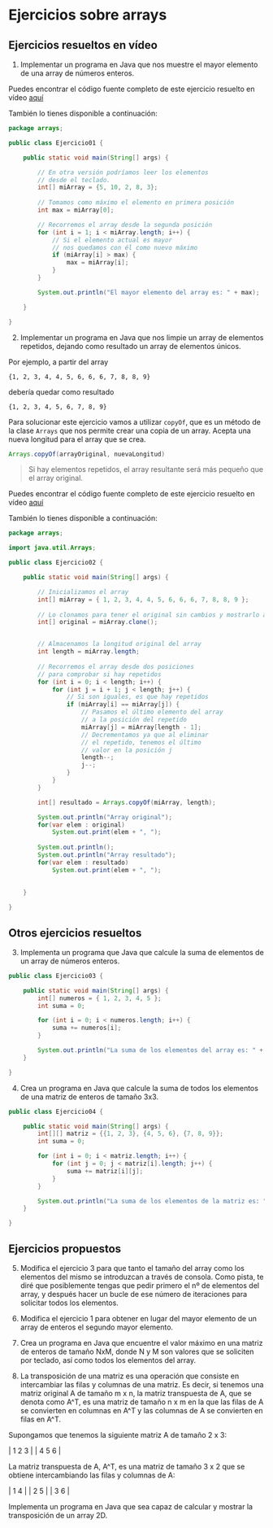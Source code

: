 
# Ejercicios sobre arrays

## Ejercicios resueltos en vídeo

1. Implementar un programa en Java que nos muestre el mayor elemento de una array de números enteros.

Puedes encontrar el código fuente completo de este ejercicio resuelto en vídeo [aquí](../../ejemplos/6.04_Ejercicio1/)

También lo tienes disponible a continuación:


```java
package arrays;

public class Ejercicio01 {

	public static void main(String[] args) {

		// En otra versión podríamos leer los elementos 
		// desde el teclado.
		int[] miArray = {5, 10, 2, 8, 3};
	
		// Tomamos como máximo el elemento en primera posición
        int max = miArray[0];

        // Recorremos el array desde la segunda posición
        for (int i = 1; i < miArray.length; i++) {
        	// Si el elemento actual es mayor
        	// nos quedamos con él como nuevo máximo
            if (miArray[i] > max) {
                max = miArray[i];
            }
        }

        System.out.println("El mayor elemento del array es: " + max);

	}

}

```

2. Implementar un programa en Java que nos limpie un array de elementos repetidos, dejando como resultado un array de elementos únicos.

Por ejemplo, a partir del array

```
{1, 2, 3, 4, 4, 5, 6, 6, 6, 7, 8, 8, 9}
```

debería quedar como resultado

```
{1, 2, 3, 4, 5, 6, 7, 8, 9}
```

Para solucionar este ejercicio vamos a utilizar `copyOf`, que es un método de la clase `Arrays` que nos permite crear una copia de un array. Acepta una nueva longitud para el array que se crea.

```java
Arrays.copyOf(arrayOriginal, nuevaLongitud)
```

> Si hay elementos repetidos, el array resultante será más pequeño que el array original.

Puedes encontrar el código fuente completo de este ejercicio resuelto en vídeo [aquí](../../ejemplos/6.05_Ejercicio02/)

También lo tienes disponible a continuación:


```java
package arrays;

import java.util.Arrays;

public class Ejercicio02 {

	public static void main(String[] args) {

		// Inicializamos el array
		int[] miArray = { 1, 2, 3, 4, 4, 5, 6, 6, 6, 7, 8, 8, 9 };
		
		// Lo clonamos para tener el original sin cambios y mostrarlo al final
		int[] original = miArray.clone();


		// Almacenamos la longitud original del array
		int length = miArray.length;
		
		// Recorremos el array desde dos posiciones
		// para comprobar si hay repetidos
		for (int i = 0; i < length; i++) {
			for (int j = i + 1; j < length; j++) {
				// Si son iguales, es que hay repetidos
				if (miArray[i] == miArray[j]) {
					// Pasamos el último elemento del array
					// a la posición del repetido
					miArray[j] = miArray[length - 1];
					// Decrementamos ya que al eliminar
					// el repetido, tenemos el último 
					// valor en la posición j
					length--;
					j--;
				}
			}
		}

		int[] resultado = Arrays.copyOf(miArray, length);

		System.out.println("Array original");
		for(var elem : original)
			System.out.print(elem + ", ");
		
		System.out.println();
		System.out.println("Array resultado");
		for(var elem : resultado)
			System.out.print(elem + ", ");
		
		
	}

}
```


## Otros ejercicios resueltos

3. Implementa un programa que Java que calcule la suma de elementos de un array de números enteros.

```java
public class Ejercicio03 {

    public static void main(String[] args) {
        int[] numeros = { 1, 2, 3, 4, 5 };
        int suma = 0;

        for (int i = 0; i < numeros.length; i++) {
            suma += numeros[i];
        }

        System.out.println("La suma de los elementos del array es: " + suma);
    }

}
```

4. Crea un programa en Java que calcule la suma de todos los elementos de una matriz de enteros de tamaño 3x3.

```java
public class Ejercicio04 {

    public static void main(String[] args) {
        int[][] matriz = {{1, 2, 3}, {4, 5, 6}, {7, 8, 9}};
        int suma = 0;

        for (int i = 0; i < matriz.length; i++) {
            for (int j = 0; j < matriz[i].length; j++) {
                suma += matriz[i][j];
            }
        }

        System.out.println("La suma de los elementos de la matriz es: " + suma);
    }

}

```


## Ejercicios propuestos

5. Modifica el ejercicio 3 para que tanto el tamaño del array como los elementos del mismo se introduzcan a través de consola. Como pista, te diré que posiblemente tengas que pedir primero el nº de elementos del array, y después hacer un bucle de ese número de iteraciones para solicitar todos los elementos.

6. Modifica el ejercicio 1 para obtener en lugar del mayor elemento de un array de enteros el segundo mayor elemento.

7. Crea un programa en Java que encuentre el valor máximo en una matriz de enteros de tamaño NxM, donde N y M son valores que se soliciten por teclado, así como todos los elementos del array.

8. La transposición de una matriz es una operación que consiste en intercambiar las filas y columnas de una matriz. Es decir, si tenemos una matriz original A de tamaño m x n, la matriz transpuesta de A, que se denota como A^T, es una matriz de tamaño n x m en la que las filas de A se convierten en columnas en A^T y las columnas de A se convierten en filas en A^T.

Supongamos que tenemos la siguiente matriz A de tamaño 2 x 3:

| 1  2  3 |
| 4  5  6 |

La matriz transpuesta de A, A^T, es una matriz de tamaño 3 x 2 que se obtiene intercambiando las filas y columnas de A:

| 1  4 |
| 2  5 |
| 3  6 |

Implementa un programa en Java que sea capaz de calcular y mostrar la transposición de un array 2D.

